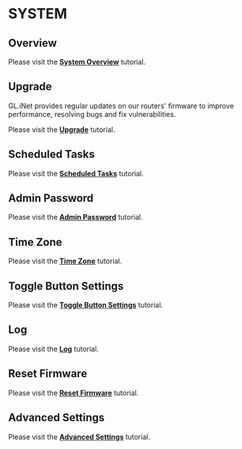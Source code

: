 # SYSTEM

## Overview

Please visit the [**System Overview**](https://docs.gl-inet.com/router/en/4/tutorials/system_overview/) tutorial.

## Upgrade

GL.iNet provides regular updates on our routers' firmware to improve performance, resolving bugs and fix vulnerabilities.

Please visit the [**Upgrade**](https://docs.gl-inet.com/router/en/4/tutorials/firmware_upgrade/) tutorial.

## Scheduled Tasks

Please visit the [**Scheduled Tasks**](https://docs.gl-inet.com/router/en/4/tutorials/scheduled_tasks/) tutorial.

## Admin Password

Please visit the [**Admin Password**](https://docs.gl-inet.com/router/en/4/tutorials/admin_password/) tutorial.

## Time Zone

Please visit the  [**Time Zone**](https://docs.gl-inet.com/router/en/4/tutorials/time_zone/) tutorial.

## Toggle Button Settings

Please visit the [**Toggle Button Settings**](https://docs.gl-inet.com/router/en/4/tutorials/toggle_button_settings/) tutorial.

## Log

Please visit the [**Log**](https://docs.gl-inet.com/router/en/4/tutorials/log/) tutorial.

## Reset Firmware

Please visit the [**Reset Firmware**](https://docs.gl-inet.com/router/en/4/tutorials/reset_firmware/) tutorial.

## Advanced Settings

Please visit the [**Advanced Settings**](https://docs.gl-inet.com/router/en/4/tutorials/advanced_settings/) tutorial.
